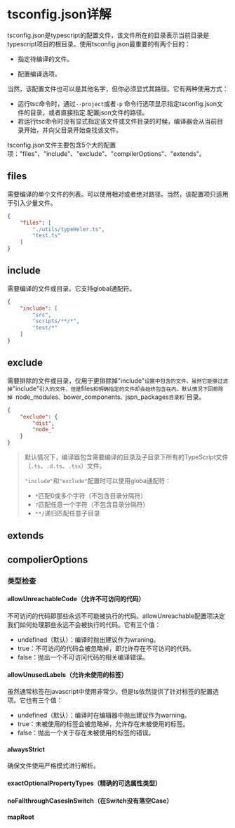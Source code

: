 # tsconfig.json详解

tsconfig.json是typescript的配置文件，该文件所在的目录表示当前目录是typescript项目的根目录。使用tsconfig.json最重要的有两个目的：

- 指定待编译的文件。

- 配置编译选项。

当然，该配置文件也可以是其他名字，但你必须显式其路径。它有两种使用方式：

- 运行tsc命令时，通过`--project`或者`-p` 命令行选项显示指定tsconfig.json文件的目录，或者直接指定.配置json文件的路径。
- 若运行tsc命令时没有显式指定该文件或文件目录的时候，编译器会从当前目录开始，并向父目录开始查找该文件。

tsconfig.json文件主要包含5个大的配置项："files"、"include"、"exclude"、"compilerOptions"、"extends"。

## files

需要编译的单个文件的列表。可以使用相对或者绝对路径。当然，该配置项只适用于引入少量文件。

```json
{
    "files": [
        "./utils/typeHeler.ts",
        "test.ts"
    ]
}
```

## include

需要编译的文件或目录。它支持global通配符。

```json
{
    "include": [
        "src",
        "scripts/**/*",
        "test/*"
    ]
}
```

## exclude

需要排除的文件或目录，仅用于更排除掉"include"`设置中包含的文件。虽然它能够过滤掉`"include"`引入的文件，但是`files`和`<reference>`明确指定的文件却会始终包含在内。默认情况下回排除掉 `node_modules`、`bower_components`、`jspn_packages`目录和`<outDir>`目录。

```json
{
    "exclude": {
        "dist",
        "node_"
    }
}
```

> 默认情况下，编译器包含需要编译的目录及子目录下所有的TypeScript文件（`.ts`、`.d.ts`、`.tsx`）文件。
>
> `"include"`和``"exclude"``配置时可以使用globa通配符：
>
> - `*`匹配0或多个字符（不包含目录分隔符）
> - `?`匹配任意一个字符（不包含目录分隔符）
> - `**/`递归匹配任意子目录

## extends

## compolierOptions

### 类型检查



#### allowUnreachableCode（允许不可访问的代码）

不可访问的代码即那些永远不可能被执行的代码。allowUnreachable配置项决定我们如何处理那些永远不会被执行的代码。它有三个值：

- undefined（默认）：编译时抛出建议作为wraning。
- true：不可访问的代码会被忽略掉，即允许存在不可访问的代码。
- false：抛出一个不可访问代码的相关编译错误。

#### **allowUnusedLabels（允许未使用的标签）**

虽然通常标签在javascript中使用非常少。但是ts依然提供了针对标签的配置选项。它也有三个值：

- undefined（默认）：编译时在编辑器中抛出建议作为warning。
- true：未被使用的标签会被忽略掉，允许存在未被使用的标签。
- false：抛出一个关于存在未被使用的标签的错误。

#### alwaysStrict  

确保文件使用严格模式进行解析。

#### exactOptionalPropertyTypes（精确的可选属性类型）

#### noFallthroughCasesInSwitch（在Switch没有落空Case）

#### mapRoot

[1]: https://www.gitmemory.com/issue/ant-design/ant-design-pro/8158/791277893	"tsconfig中的jsx配置"
[2]: https://zhuanlan.zhihu.com/p/148081795	"esModuleInterop 到底做了什么？"

[3]: https://jkchao.github.io/typescript-book-chinese/	"深入理解 TypeScript"
[4]: https://blog.csdn.net/lunahaijiao/article/details/115451427	"TypeScript 4.3 beta 版本正式发布......"
[5]: https://blog.csdn.net/weixin_40906515/article/details/102855234	"Typescript 严格模式有多严格？"

[6]: https://mariusschulz.com/blog/downlevel-iteration-for-es3-es5-in-typescript	"Downlevel Iteration for ES3/ES5 in TypeScript"

[7]: https://subscription.packtpub.com/book/application_development/9781789345575/1/ch01lvl1sec14/typescript-compiler	"TypeScript 3.0 快速入门指南"
[8]: https://indepth.dev/posts/1164/configuring-typescript-compiler	"配置 TypeScript 编译器"


